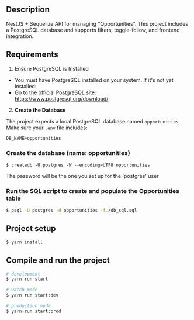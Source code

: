 ## Description

NestJS + Sequelize API for managing "Opportunities". This project includes a PostgreSQL database and supports filters, toggle-follow, and frontend integration.

## Requirements
1. Ensure PostgreSQL is Installed
- You must have PostgreSQL installed on your system. If it's not yet installed:
- Go to the official PostgreSQL site: https://www.postgresql.org/download/

2. **Create the Database**

The project expects a local PostgreSQL database named `opportunities`.  
Make sure your `.env` file includes:

```env
DB_NAME=opportunities
```

### Create the database (name: opportunities)
```
$ createdb -U postgres -W --encoding=UTF8 opportunities
```

The password will be the one you set up for the 'postgres' user

### Run the SQL script to create and populate the Opportunities table
```bash
$ psql -U postgres -d opportunities -f./db_sql.sql
```

## Project setup
```bash
$ yarn install
```

## Compile and run the project

```bash
# development
$ yarn run start

# watch mode
$ yarn run start:dev

# production mode
$ yarn run start:prod
```
